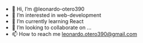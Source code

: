 - 👋 Hi, I’m @leonardo-otero390
- 👀 I’m interested in web-development
- 🌱 I’m currently learning React
- 💞️ I’m looking to collaborate on ...
- 📫 How to reach me leonardo.otero390@gmail.com

<!---
leonardo-otero390/leonardo-otero390 is a ✨ special ✨ repository because its `README.md` (this file) appears on your GitHub profile.
You can click the Preview link to take a look at your changes.
--->
